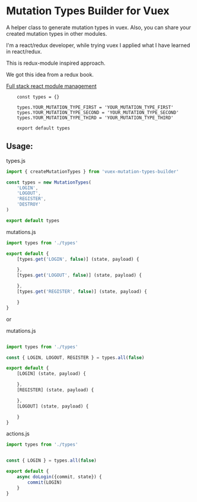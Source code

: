 # Mutation Types Builder for Vuex

A helper class to generate mutation types in vuex. Also, you can share your created mutation types in other modules.

I'm a react/redux developer, while trying vuex I applied what I have learned in react/redux.

This is redux-module inspired approach.

We got this idea from a redux book.

[Full stack react module management](https://www.fullstackreact.com/articles/better-redux-module-management/)

```
    const types = {}

    types.YOUR_MUTATION_TYPE_FIRST = 'YOUR_MUTATION_TYPE_FIRST'
    types.YOUR_MUTATION_TYPE_SECOND = 'YOUR_MUTATION_TYPE_SECOND'
    types.YOUR_MUTATION_TYPE_THIRD = 'YOUR_MUTATION_TYPE_THIRD'

    export default types
```


## Usage:

types.js
```javascript
import { createMutationTypes } from 'vuex-mutation-types-builder'

const types = new MutationTypes(
    'LOGIN',
    'LOGOUT',
    'REGISTER',
    'DESTROY'
)

export default types

```

mutations.js
```javascript
import types from './types'

export default {
    [types.get('LOGIN', false)] (state, payload) {

    },
    [types.get('LOGOUT', false)] (state, payload) {

    },
    [types.get('REGISTER', false)] (state, payload) {

    }
}

```

or

mutations.js
```javascript

import types from './types'

const { LOGIN, LOGOUT, REGISTER } = types.all(false)

export default {
    [LOGIN] (state, payload) {

    },
    [REGISTER] (state, payload) {

    },
    [LOGOUT] (state, payload) {

    }
}

```
actions.js
```javascript
import types from './types'


const { LOGIN } = types.all(false)

export default {
    async doLogin({commit, state}) {
        commit(LOGIN)
    }
}
```
